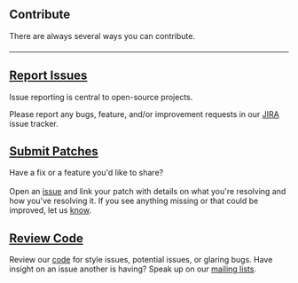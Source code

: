 ## Contribute

<p style="margin-bottom: 20px;">There are always several ways you can contribute.</p>

---

<h2><a class="headerlink" href="http://java.net/jira/browse/HK2">
    <var class="icon-bug"></var> Report Issues
</a></h2>

Issue reporting is central to open-source projects. 

Please report any bugs, feature, and/or improvement requests in our [JIRA][jira] issue tracker.


<h2><a class="headerlink" href="scm.html">
    <var class="icon-code-fork"></var> Submit Patches
</a></h2>

Have a fix or a feature you\'d like to share?  
<br/>Open an [issue][jira] and link your patch with details on what you\'re resolving and how you\'ve resolving it.
If you see anything missing or that could be improved, let us [know][jira].


<h2><a class="headerlink" href="scm.html">
    <var class="icon-eye-open"></var> Review Code
</a></h2>

Review our [code][scm] for style issues, potential issues, or glaring bugs.
Have insight on an issue another is having? Speak up on our [mailing lists][list].


[jira]: http://java.net/jira/browse/HK2
[list]: mailing.html
[scm]: scm.html

